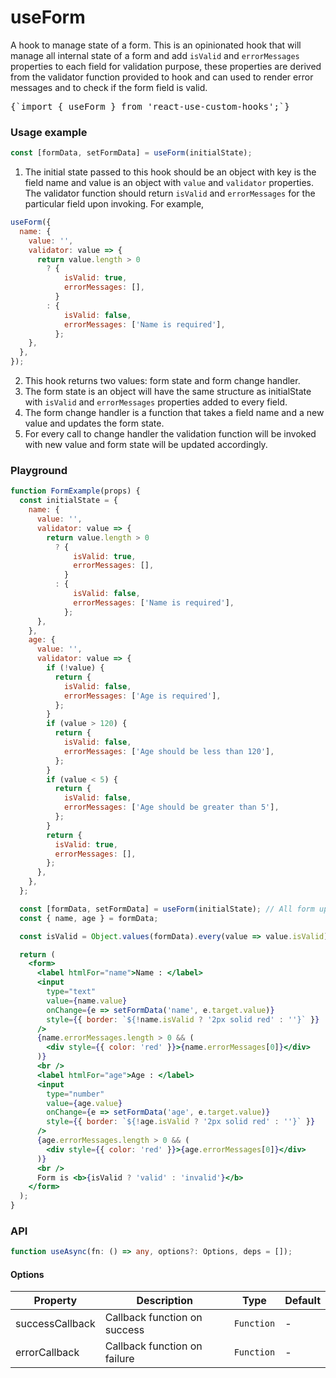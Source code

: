 # useForm

A hook to manage state of a form. This is an opinionated hook that will manage all internal state of a form and add `isValid` and `errorMessages` properties to each field for validation purpose, these properties are derived from the validator function provided to hook and can used to render error messages and to check if the form field is valid.

<pre>{`import { useForm } from 'react-use-custom-hooks';`}</pre>

### Usage example

```typescript
const [formData, setFormData] = useForm(initialState);
```

1. The initial state passed to this hook should be an object with key is the field name and value is an object with `value` and `validator` properties. The validator function should return `isValid` and `errorMessages` for the particular field upon invoking. For example,

```js
useForm({
  name: {
    value: '',
    validator: value => {
      return value.length > 0
        ? {
            isValid: true,
            errorMessages: [],
          }
        : {
            isValid: false,
            errorMessages: ['Name is required'],
          };
    },
  },
});
```

2. This hook returns two values: form state and form change handler.
3. The form state is an object will have the same structure as initialState with `isValid` and `errorMessages` properties added to every field.
4. The form change handler is a function that takes a field name and a new value and updates the form state.
5. For every call to change handler the validation function will be invoked with new value and form state will be updated accordingly.

### Playground

```jsx live
function FormExample(props) {
  const initialState = {
    name: {
      value: '',
      validator: value => {
        return value.length > 0
          ? {
              isValid: true,
              errorMessages: [],
            }
          : {
              isValid: false,
              errorMessages: ['Name is required'],
            };
      },
    },
    age: {
      value: '',
      validator: value => {
        if (!value) {
          return {
            isValid: false,
            errorMessages: ['Age is required'],
          };
        }
        if (value > 120) {
          return {
            isValid: false,
            errorMessages: ['Age should be less than 120'],
          };
        }
        if (value < 5) {
          return {
            isValid: false,
            errorMessages: ['Age should be greater than 5'],
          };
        }
        return {
          isValid: true,
          errorMessages: [],
        };
      },
    },
  };

  const [formData, setFormData] = useForm(initialState); // All form updating and validation will be taken care by the hook
  const { name, age } = formData;

  const isValid = Object.values(formData).every(value => value.isValid);

  return (
    <form>
      <label htmlFor="name">Name : </label>
      <input
        type="text"
        value={name.value}
        onChange={e => setFormData('name', e.target.value)}
        style={{ border: `${!name.isValid ? '2px solid red' : ''}` }}
      />
      {name.errorMessages.length > 0 && (
        <div style={{ color: 'red' }}>{name.errorMessages[0]}</div>
      )}
      <br />
      <label htmlFor="age">Age : </label>
      <input
        type="number"
        value={age.value}
        onChange={e => setFormData('age', e.target.value)}
        style={{ border: `${!age.isValid ? '2px solid red' : ''}` }}
      />
      {age.errorMessages.length > 0 && (
        <div style={{ color: 'red' }}>{age.errorMessages[0]}</div>
      )}
      <br />
      Form is <b>{isValid ? 'valid' : 'invalid'}</b>
    </form>
  );
}
```

### API

```typescript
function useAsync(fn: () => any, options?: Options, deps = []);
```

#### Options

| Property        | Description                  | Type       | Default |
| --------------- | ---------------------------- | ---------- | ------- |
| successCallback | Callback function on success | `Function` | -       |
| errorCallback   | Callback function on failure | `Function` | -       |
